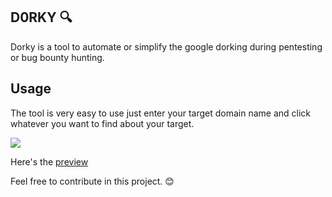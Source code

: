## D0RKY 🔍
Dorky is a tool to automate or simplify the google dorking during pentesting or bug bounty hunting.

## Usage
The tool is very easy to use just enter your target domain name and click whatever you want to find about your target.

<img src="https://github.com/zerodayrat/Dorky/blob/main/img/preview.PNG">

Here's the <a  href="https://d0rky.netlify.app">preview</a>

Feel free to contribute in this project. 😊
